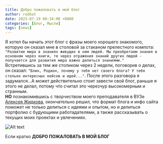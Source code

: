 ```yaml
---
title: Добро пожаловать в мой блог
author: rodkot
date: 2023-07-19 00:34:00 +0800
categories: [Блог, Мысли]
tags: [news]
---
```


Я хотел бы начать этот блог с фразы моего хорошего знакомого, которую он сказал мне в столовой за стаканом прелестного компота: 
``"Развитие мира в знаниях живущих в нем людей. Мы преобретаем знания в основном через книги, те через отражения знаний других людей - получается для развития мира важно делиться знаниями."``  
Встретившись за тем же столиком через 2 недели, поговорив о делах, он сказал: `"Блин, Родион, почему у тебя нет своего блога? У тебя столько интересных кейсов и идей..."`. После этого разговора я задумался...А может действительно стоит завести свой блог, раньше я этого не делал, потому что считал это черезчур высокомерным и странным.  
**НО** познакомившись с творчеством моего преподавателя в ВУЗе [Алексея Жидкова](https://azhidkov.pro/), окончательно решил, что формат блога и инфо сайта поможет не только делиться с идеями и опытом, но и делиться портфолио с будующими работадателями, а также рассказывать о текущих моих проектах и увлечениях.

![Alt text](https://n1s1.elle.ru/48/7b/36/487b36300c62c5f0cb905da52aa874b4/728x486_1_30b570c2f6c0da65bb56095068e05768@940x627_0xc0a839a4_18087198581488362059.jpeg)

Если кратко **ДОБРО ПОЖАЛОВАТЬ В МОЙ БЛОГ**



